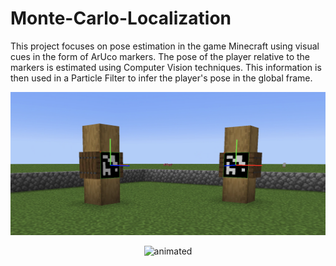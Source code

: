 # Monte-Carlo-Localization
This project focuses on pose estimation in the game Minecraft using visual cues in the form of ArUco markers. The pose of the player relative to the markers is estimated using Computer Vision techniques. This information is then used in a Particle Filter to infer the player's pose in the global frame.

![45degrees](env_example.png)

<p align="center">
  <img src="MCL2.gif" alt="animated" />
</p>
